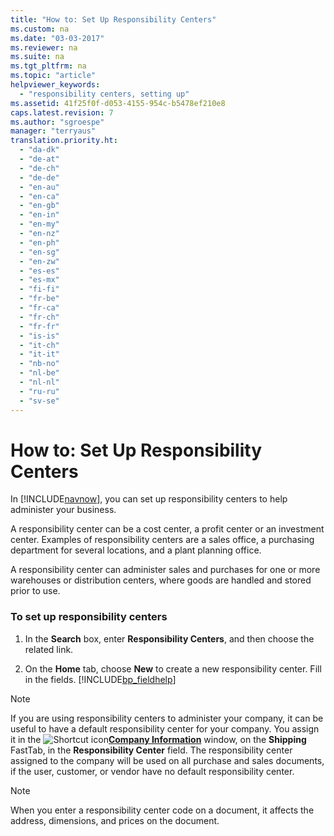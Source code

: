 ```yaml
---
title: "How to: Set Up Responsibility Centers"
ms.custom: na
ms.date: "03-03-2017"
ms.reviewer: na
ms.suite: na
ms.tgt_pltfrm: na
ms.topic: "article"
helpviewer_keywords: 
  - "responsibility centers, setting up"
ms.assetid: 41f25f0f-d053-4155-954c-b5478ef210e8
caps.latest.revision: 7
ms.author: "sgroespe"
manager: "terryaus"
translation.priority.ht: 
  - "da-dk"
  - "de-at"
  - "de-ch"
  - "de-de"
  - "en-au"
  - "en-ca"
  - "en-gb"
  - "en-in"
  - "en-my"
  - "en-nz"
  - "en-ph"
  - "en-sg"
  - "en-zw"
  - "es-es"
  - "es-mx"
  - "fi-fi"
  - "fr-be"
  - "fr-ca"
  - "fr-ch"
  - "fr-fr"
  - "is-is"
  - "it-ch"
  - "it-it"
  - "nb-no"
  - "nl-be"
  - "nl-nl"
  - "ru-ru"
  - "sv-se"
---
```

# How to: Set Up Responsibility Centers
In [!INCLUDE[navnow](../ApplicationDesign/includes/navnow_md.md)], you can set up responsibility centers to help administer your business.  
  
 A responsibility center can be a cost center, a profit center or an investment center. Examples of responsibility centers are a sales office, a purchasing department for several locations, and a plant planning office.  
  
 A responsibility center can administer sales and purchases for one or more warehouses or distribution centers, where goods are handled and stored prior to use.  
  
### To set up responsibility centers  
  
1.  In the **Search** box, enter **Responsibility Centers**, and then choose the related link.  
  
2.  On the **Home** tab, choose **New** to create a new responsibility center. Fill in the fields. [!INCLUDE[bp_fieldhelp]()]  
  
> [!NOTE]  
>  If you are using responsibility centers to administer your company, it can be useful to have a default responsibility center for your company. You assign it in the ![Shortcut icon](../BusinessFunctionality/OnlineMaps/media/shortcutcoldicon.gif "shortcutColdIcon")**[Company Information](DynamicsNAV:////runpage?Page=1)** window, on the **Shipping** FastTab, in the **Responsibility Center** field. The responsibility center assigned to the company will be used on all purchase and sales documents, if the user, customer, or vendor have no default responsibility center.  
  
> [!NOTE]  
>  When you enter a responsibility center code on a document, it affects the address, dimensions, and prices on the document.
